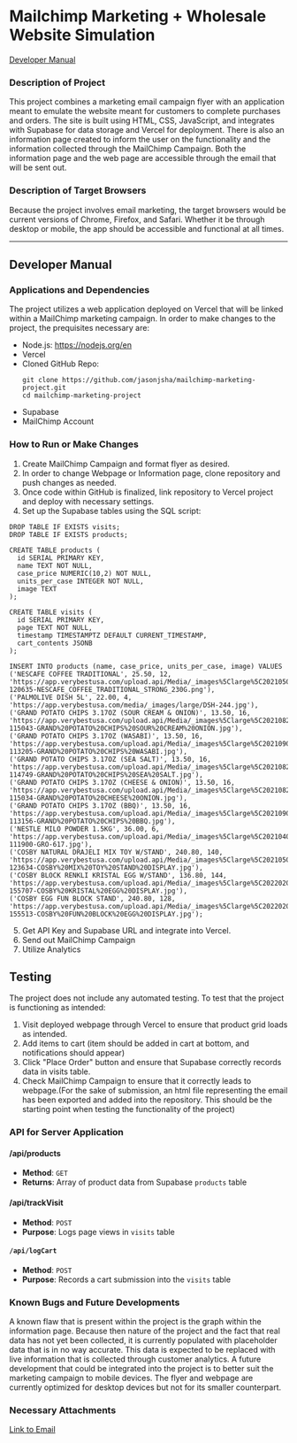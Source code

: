 # Mailchimp Marketing + Wholesale Website Simulation
[Developer Manual](#my-custom-anchor-point)
### Description of Project

This project combines a marketing email campaign flyer with an application meant to emulate the website meant for customers to complete purchases and orders. The site is built using HTML, CSS, JavaScript, and integrates with Supabase for data storage and Vercel for deployment. There is also an information page created to inform the user on the functionality and the information collected through the MailChimp Campaign. Both the information page and the web page are accessible through the email that will be sent out.

### Description of Target Browsers

Because the project involves email marketing, the target browsers would be current versions of Chrome, Firefox, and Safari. Whether it be through desktop or mobile, the app should be accessible and functional at all times.


---
<a name="my-custom-anchor-point"></a>
## Developer Manual

### Applications and Dependencies

The project utilizes a web application deployed on Vercel that will be linked within a MailChimp marketing campaign.
In order to make changes to the project, the prequisites necessary are:
- Node.js: https://nodejs.org/en
- Vercel
- Cloned GitHub Repo:
  ```
  git clone https://github.com/jasonjsha/mailchimp-marketing-project.git
  cd mailchimp-marketing-project
  ```
- Supabase
- MailChimp Account

### How to Run or Make Changes
1. Create MailChimp Campaign and format flyer as desired.
2. In order to change Webpage or Information page, clone repository and push changes as needed.
3. Once code within GitHub is finalized, link repository to Vercel project and deploy with necessary settings.
4. Set up the Supabase tables using the SQL script:
```
DROP TABLE IF EXISTS visits;
DROP TABLE IF EXISTS products;

CREATE TABLE products (
  id SERIAL PRIMARY KEY,
  name TEXT NOT NULL,
  case_price NUMERIC(10,2) NOT NULL,
  units_per_case INTEGER NOT NULL,
  image TEXT
);

CREATE TABLE visits (
  id SERIAL PRIMARY KEY,
  page TEXT NOT NULL,
  timestamp TIMESTAMPTZ DEFAULT CURRENT_TIMESTAMP,
  cart_contents JSONB
);

INSERT INTO products (name, case_price, units_per_case, image) VALUES
('NESCAFE COFFEE TRADITIONAL', 25.50, 12, 'https://app.verybestusa.com/upload.api/Media/_images%5Clarge%5C20210504-120635-NESCAFE_COFFEE_TRADITIONAL_STRONG_230G.png'),
('PALMOLIVE DISH 5L', 22.00, 4, 'https://app.verybestusa.com/media/_images/large/DSH-244.jpg'),
('GRAND POTATO CHIPS 3.17OZ (SOUR CREAM & ONION)', 13.50, 16, 'https://app.verybestusa.com/upload.api/Media/_images%5Clarge%5C20210826-115043-GRAND%20POTATO%20CHIPS%20SOUR%20CREAM%20ONION.jpg'),
('GRAND POTATO CHIPS 3.17OZ (WASABI)', 13.50, 16, 'https://app.verybestusa.com/upload.api/Media/_images%5Clarge%5C20210909-113205-GRAND%20POTATO%20CHIPS%20WASABI.jpg'),
('GRAND POTATO CHIPS 3.17OZ (SEA SALT)', 13.50, 16, 'https://app.verybestusa.com/upload.api/Media/_images%5Clarge%5C20210826-114749-GRAND%20POTATO%20CHIPS%20SEA%20SALT.jpg'),
('GRAND POTATO CHIPS 3.17OZ (CHEESE & ONION)', 13.50, 16, 'https://app.verybestusa.com/upload.api/Media/_images%5Clarge%5C20210826-115034-GRAND%20POTATO%20CHEESE%20ONION.jpg'),
('GRAND POTATO CHIPS 3.17OZ (BBQ)', 13.50, 16, 'https://app.verybestusa.com/upload.api/Media/_images%5Clarge%5C20210909-113156-GRAND%20POTATO%20CHIPS%20BBQ.jpg'),
('NESTLE MILO POWDER 1.5KG', 36.00, 6, 'https://app.verybestusa.com/upload.api/Media/_images%5Clarge%5C20210406-111900-GRO-617.jpg'),
('COSBY NATURAL DRAJELI MIX TOY W/STAND', 240.80, 140, 'https://app.verybestusa.com/upload.api/Media/_images%5Clarge%5C20210503-123634-COSBY%20MIX%20TOY%20STAND%20DISPLAY.jpg'),
('COSBY BLOCK RENKLI KRISTAL EGG W/STAND', 136.80, 144, 'https://app.verybestusa.com/upload.api/Media/_images%5Clarge%5C20220203-155707-COSBY%20KRISTAL%20EGG%20DISPLAY.jpg'),
('COSBY EGG FUN BLOCK STAND', 240.80, 128, 'https://app.verybestusa.com/upload.api/Media/_images%5Clarge%5C20220203-155513-COSBY%20FUN%20BLOCK%20EGG%20DISPLAY.jpg');
```
5. Get API Key and Supabase URL and integrate into Vercel.
6. Send out MailChimp Campaign
7. Utilize Analytics

## Testing
The project does not include any automated testing. To test that the project is functioning as intended:
1. Visit deployed webpage through Vercel to ensure that product grid loads as intended.
2. Add items to cart (item should be added in cart at bottom, and notifications should appear)
3. Click "Place Order" button and ensure that Supabase correctly records data in visits table.
4. Check MailChimp Campaign to ensure that it correctly leads to webpage.(For the sake of submission, an html file representing the email has been exported and added into the repository. This should be the starting point when testing the functionality of the project)

### API for Server Application

#### /api/products
- **Method**: `GET`
- **Returns**: Array of product data from Supabase `products` table

#### /api/trackVisit
- **Method**: `POST`
- **Purpose**: Logs page views in `visits` table

#### `/api/logCart`
- **Method**: `POST`
- **Purpose**: Records a cart submission into the `visits` table

### Known Bugs and Future Developments

  A known flaw that is present within the project is the graph within the information page. Because then nature of the project and the fact that real data has not yet been collected, it is currently populated with placeholder data that is in no way accurate. This data is expected to be replaced with live information that is collected through customer analytics.
  A future development that could be integrated into the project is to better suit the marketing campaign to mobile devices. The flyer and webpage are currently optimized for desktop devices but not for its smaller counterpart.

### Necessary Attachments
[Link to Email](https://mailchi.mp/bd649b16dfe3/new-products-10335206)
